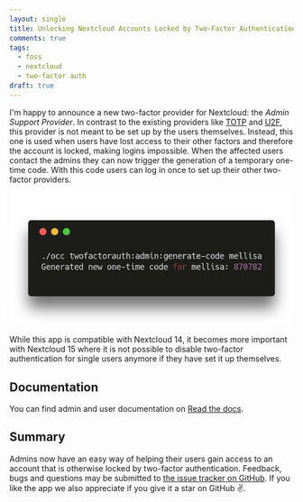 ```yaml
---
layout: single
title: Unlocking Nextcloud Accounts Locked by Two-Factor Authentication
comments: true
tags:
  - foss
  - nextcloud
  - two-factor auth
draft: true
---
```


I'm happy to announce a new two-factor provider for Nextcloud: the *Admin Support Provider*. In contrast to the existing providers like [TOTP] and [U2F], this provider is not meant to be set up by the users themselves. Instead, this one is used when users have lost access to their other factors and therefore the account is locked, making logins impossible. When the affected users contact the admins they can now trigger the generation of a temporary one-time code. With this code users can log in once to set up their other two-factor providers.

![](/assets/20181008_unlock_nextcloud_2fa/term1.png)

While this app is compatible with Nextcloud 14, it becomes more important with Nextcloud 15 where it is not possible to disable two-factor authentication
for single users anymore if they have set it up themselves.

## Documentation

You can find admin and user documentation on [Read the docs](https://nextcloud-twofactor-admin.readthedocs.io/en/latest/).

## Summary

Admins now have an easy way of helping their users gain access to an account that is otherwise locked by two-factor authentication. Feedback, bugs and questions may be submitted to [the issue tracker on GitHub](https://github.com/ChristophWurst/twofactor_admin/issues). If you like the app we also appreciate if you give it a star on GitHub :v:.

[TOTP]: https://github.com/nextcloud/twofactor_totp
[U2F]: https://github.com/nextcloud/twofactor_u2f
